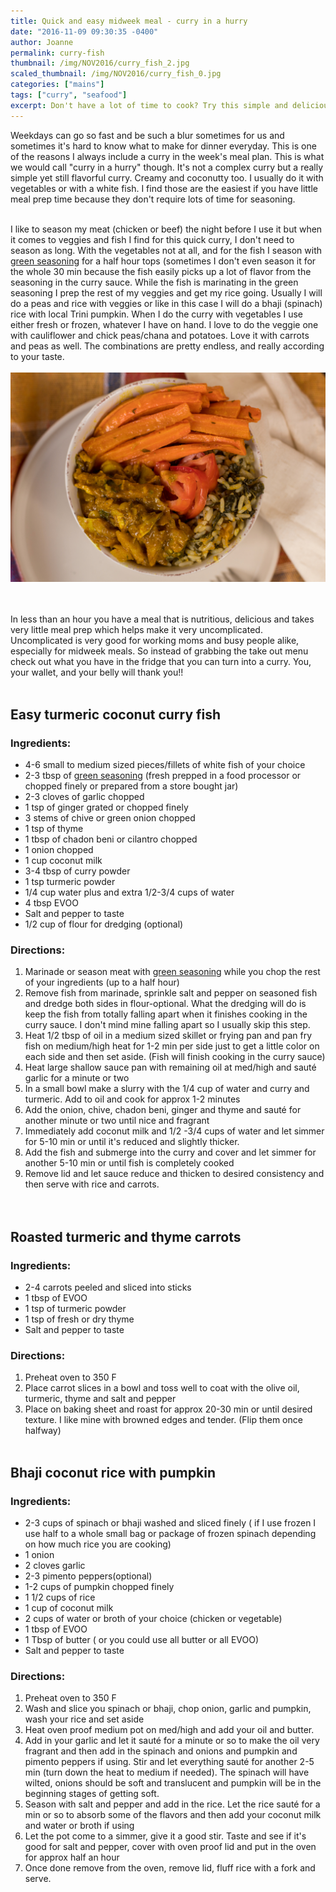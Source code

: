 ```yaml
---
title: Quick and easy midweek meal - curry in a hurry
date: "2016-11-09 09:30:35 -0400"
author: Joanne
permalink: curry-fish
thumbnail: /img/NOV2016/curry_fish_2.jpg
scaled_thumbnail: /img/NOV2016/curry_fish_0.jpg
categories: ["mains"]
tags: ["curry", "seafood"]
excerpt: Don't have a lot of time to cook? Try this simple and delicious solution
---
```


Weekdays can go so fast and be such a blur sometimes for us and sometimes it's hard to know what to make for dinner everyday.  This is one of the reasons I always include a curry in the week's meal plan. This is what we would call "curry in a hurry" though.  It's not a complex curry but a really simple yet still flavorful curry. Creamy and coconutty too. I usually do it with vegetables or with a white fish.  I find those are the easiest if you have little meal prep time because they don't require lots of time for seasoning.  
<br>

I like to season my meat (chicken or beef) the night before I use it but when it comes to veggies and fish I find for this quick curry, I don't need to season as long.  With the vegetables not at all, and for the fish I season with [green seasoning](http://oliveandmango.com/green-seasoning) for a half hour tops (sometimes I don't even season it for the whole 30 min because the fish easily picks up a lot of flavor from the seasoning in the curry sauce.  While the fish is marinating in the green seasoning I prep the rest of my veggies and get my rice going. Usually I will do a peas and rice with veggies or like in this case I will do a bhaji (spinach) rice with local Trini pumpkin.  When I do the curry with vegetables I use either fresh or frozen, whatever I have on hand.  I love to do the veggie one with cauliflower and chick peas/chana and potatoes.  Love it with carrots and peas as well.  The combinations are pretty endless, and really according to your taste.
<br>
<br>
![Curried fish](/img/NOV2016/curry_fish.jpg)  
<br>
<br>

In less than an hour you have a meal that is nutritious, delicious and takes very little meal prep which helps make it very uncomplicated.  Uncomplicated is very good for working moms and busy people alike, especially for midweek meals. So instead of grabbing the take out menu check out what you have in the fridge that you can turn into a curry. You, your wallet, and your belly will thank you!!
<br><br>


## Easy turmeric coconut curry fish

### Ingredients:

* 4-6 small to medium sized pieces/fillets of white fish of your choice
* 2-3 tbsp of <span class="highlight">[green seasoning](http://oliveandmango.com/green-seasoning)</span> (fresh prepped in a food processor or chopped finely or prepared from a store bought jar)
* 2-3 cloves of garlic chopped
* 1 tsp of ginger grated or chopped finely
* 3 stems of chive or green onion chopped
* 1 tsp of thyme
* 1 tbsp of chadon beni or cilantro chopped
* 1 onion chopped
* 1 cup coconut milk
* 3-4 tbsp of curry powder
* 1 tsp turmeric powder
* 1/4 cup water plus and extra 1/2-3/4 cups of water
* 4 tbsp EVOO
* Salt and pepper to taste
* 1/2 cup of flour for dredging (optional)

### Directions:

1. Marinade or season meat with <span class="highlight">[green seasoning](http://oliveandmango.com/green-seasoning)</span> while you chop the rest of your ingredients (up to a half hour)
2. Remove fish from marinade, sprinkle salt and pepper on seasoned fish and dredge both sides in flour-optional. What the dredging will do is keep the fish from totally falling apart when it finishes cooking in the curry sauce. I don't mind mine falling apart so I usually skip this step.  
3. Heat 1/2 tbsp of oil in a medium sized skillet or frying pan and pan fry fish on medium/high heat for 1-2 min per side just to get a little color on each side and then set aside.  (Fish will finish cooking in the curry sauce)
4. Heat large shallow sauce pan with remaining oil at med/high and sauté garlic for a minute or two
5. In a small bowl make a slurry with the 1/4 cup of water and curry and turmeric. Add to oil and cook for approx 1-2 minutes
6. Add the onion, chive, chadon beni, ginger and thyme and sauté for another minute or two until nice and fragrant
7. Immediately add coconut milk and 1/2 -3/4 cups of water and let simmer for 5-10 min or until it's reduced and slightly thicker.
8. Add the fish and submerge into the curry and cover and let simmer for another 5-10 min or until fish is completely cooked
9. Remove lid and let sauce reduce and thicken to desired consistency and then serve with rice and carrots.  
<br><br>


## Roasted turmeric and thyme carrots

### Ingredients:
* 2-4 carrots peeled and sliced into sticks
* 1 tbsp of EVOO
* 1 tsp of turmeric powder
* 1 tsp of fresh or dry thyme
* Salt and pepper to taste

### Directions:
1. Preheat oven to 350 F
2. Place carrot slices in a bowl and toss well to coat with the olive oil, turmeric, thyme and salt and pepper
3. Place on baking sheet and roast for approx 20-30 min or until desired texture.  I like mine with browned edges and tender.  (Flip them once halfway)
<br><br>



## Bhaji coconut rice with pumpkin

### Ingredients:

* 2-3 cups of spinach or bhaji washed and sliced finely ( if I use frozen I use half to a whole small bag or package of frozen spinach depending on how much rice you are cooking)
* 1 onion
* 2 cloves garlic
* 2-3 pimento peppers(optional)
* 1-2 cups of pumpkin chopped finely
* 1 1/2 cups of rice
* 1 cup of coconut milk
* 2 cups of water or broth of your choice (chicken or vegetable)
* 1 tbsp of EVOO
* 1 Tbsp of butter ( or you could use all butter or all EVOO)
* Salt and pepper to taste

### Directions:

1. Preheat oven to 350 F
2. Wash and slice you spinach or bhaji, chop onion, garlic and pumpkin, wash your rice and set aside
3. Heat oven proof medium pot on med/high and add your oil and butter.
4. Add in your garlic and let it sauté for a minute or so to make the oil very fragrant and then add in the spinach and onions and pumpkin and pimento peppers if using.  Stir and let everything sauté for another 2-5 min (turn down the heat to medium if needed).  The spinach will have wilted, onions should be soft and translucent and pumpkin will be in the beginning stages of getting soft.
5. Season with salt and pepper and add in the rice.  Let the rice sauté for a min or so to absorb some of the flavors and then add your coconut milk and water or broth if using
6. Let the pot come to a simmer, give it a good stir.  Taste and see if it's good for salt and pepper, cover with oven proof lid and put in the oven for approx half an hour
7. Once done remove from the oven, remove lid, fluff rice with a fork and serve.
